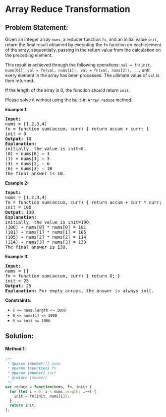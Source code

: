 # Array Reduce Transformation

## Problem Statement:

Given an integer array `nums`, a reducer function `fn`, and an initial value `init`, return the final result obtained by executing the `fn` function on each element of the array, sequentially, passing in the return value from the calculation on the preceding element.

This result is achieved through the following operations: `val = fn(init, nums[0]), val = fn(val, nums[1]), val = fn(val, nums[2]), ...` until every element in the array has been processed. The ultimate value of `val` is then returned.

If the length of the array is 0, the function should return `init`.

Please solve it without using the built-in `Array.reduce` method.

**Example 1:**

<pre><strong>Input:</strong> 
nums = [1,2,3,4]
fn = function sum(accum, curr) { return accum + curr; }
init = 0
<strong>Output:</strong> 10
<strong>Explanation:</strong>
initially, the value is init=0.
(0) + nums[0] = 1
(1) + nums[1] = 3
(3) + nums[2] = 6
(6) + nums[3] = 10
The final answer is 10.
</pre>

**Example 2:**

<pre><strong>Input:</strong> 
nums = [1,2,3,4]
fn = function sum(accum, curr) { return accum + curr * curr; }
init = 100
<strong>Output:</strong> 130
<strong>Explanation:</strong>
initially, the value is init=100.
(100) + nums[0] * nums[0] = 101
(101) + nums[1] * nums[1] = 105
(105) + nums[2] * nums[2] = 114
(114) + nums[3] * nums[3] = 130
The final answer is 130.
</pre>

**Example 3:**

<pre><strong>Input:</strong> 
nums = []
fn = function sum(accum, curr) { return 0; }
init = 25
<strong>Output:</strong> 25
<strong>Explanation:</strong> For empty arrays, the answer is always init.
</pre>

**Constraints:**

* `0 <= nums.length <= 1000`
* `0 <= nums[i] <= 1000`
* `0 <= init <= 1000`


## Solution:

#### Method 1:

```javascript
/**
 * @param {number[]} nums
 * @param {Function} fn
 * @param {number} init
 * @return {number}
 */
var reduce = function(nums, fn, init) {
  for (let i = 0; i < nums.length; i++) {
    init = fn(init, nums[i]);
  }
  return init;
};
```
